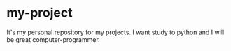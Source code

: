 # my-project
It's my personal repository for my projects.
I want study to python and I will be great computer-programmer.
